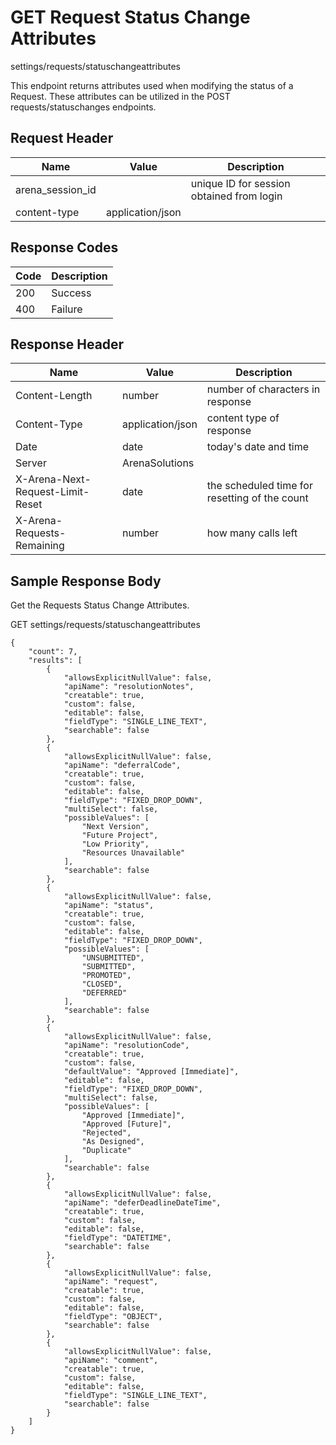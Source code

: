 # GET Request Status Change Attributes
settings/requests/statuschangeattributes

This endpoint returns attributes used when modifying the status of a Request. These attributes can be utilized in the POST requests/statuschanges endpoints.

## Request Header

| Name  | Value  | Description  |
|  --- |  --- |  --- | 
| arena_session_id  |   | unique ID for session obtained from login  |
| content-type  | application/json  |   |

## Response Codes

| Code  | Description  |
|  --- |  --- | 
| 200  | Success  |
| 400  | Failure  |

## Response Header

| Name  | Value  | Description  |
|  --- |  --- |  --- | 
| Content-Length  | number  | number of characters in response  |
| Content-Type  | application/json  | content type of response  |
| Date  | date  | today's date and time  |
| Server  | ArenaSolutions  |   |
| X-Arena-Next-Request-Limit-Reset   | date  | the scheduled time for resetting of the count  |
| X-Arena-Requests-Remaining   | number  | how many calls left  |

## Sample Response Body
Get the Requests Status Change Attributes.

GET settings/requests/statuschangeattributes

```
{
    "count": 7,
    "results": [
        {
            "allowsExplicitNullValue": false,
            "apiName": "resolutionNotes",
            "creatable": true,
            "custom": false,
            "editable": false,
            "fieldType": "SINGLE_LINE_TEXT",
            "searchable": false
        },
        {
            "allowsExplicitNullValue": false,
            "apiName": "deferralCode",
            "creatable": true,
            "custom": false,
            "editable": false,
            "fieldType": "FIXED_DROP_DOWN",
            "multiSelect": false,
            "possibleValues": [
                "Next Version",
                "Future Project",
                "Low Priority",
                "Resources Unavailable"
            ],
            "searchable": false
        },
        {
            "allowsExplicitNullValue": false,
            "apiName": "status",
            "creatable": true,
            "custom": false,
            "editable": false,
            "fieldType": "FIXED_DROP_DOWN",
            "possibleValues": [
                "UNSUBMITTED",
                "SUBMITTED",
                "PROMOTED",
                "CLOSED",
                "DEFERRED"
            ],
            "searchable": false
        },
        {
            "allowsExplicitNullValue": false,
            "apiName": "resolutionCode",
            "creatable": true,
            "custom": false,
            "defaultValue": "Approved [Immediate]",
            "editable": false,
            "fieldType": "FIXED_DROP_DOWN",
            "multiSelect": false,
            "possibleValues": [
                "Approved [Immediate]",
                "Approved [Future]",
                "Rejected",
                "As Designed",
                "Duplicate"
            ],
            "searchable": false
        },
        {
            "allowsExplicitNullValue": false,
            "apiName": "deferDeadlineDateTime",
            "creatable": true,
            "custom": false,
            "editable": false,
            "fieldType": "DATETIME",
            "searchable": false
        },
        {
            "allowsExplicitNullValue": false,
            "apiName": "request",
            "creatable": true,
            "custom": false,
            "editable": false,
            "fieldType": "OBJECT",
            "searchable": false
        },
        {
            "allowsExplicitNullValue": false,
            "apiName": "comment",
            "creatable": true,
            "custom": false,
            "editable": false,
            "fieldType": "SINGLE_LINE_TEXT",
            "searchable": false
        }
    ]
}
```
